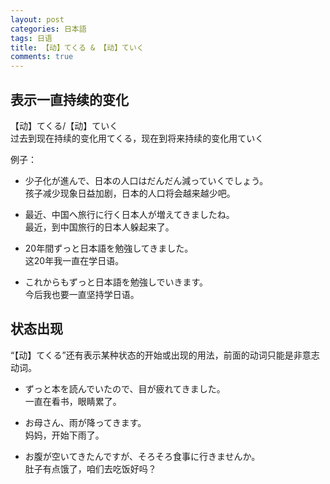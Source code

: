 ```yaml
---
layout: post
categories: 日本語
tags: 日语
title: 【动】てくる & 【动】ていく
comments: true
---
```


## 表示一直持续的变化
【动】てくる/【动】ていく  
过去到现在持续的变化用てくる，现在到将来持续的变化用ていく  

例子：  
- 少子化が進んで、日本の人口はだんだん減っていくでしょう。  
孩子减少现象日益加剧，日本的人口将会越来越少吧。  

- 最近、中国へ旅行に行く日本人が増えてきましたね。  
最近，到中国旅行的日本人躲起来了。  

- 20年間ずっと日本語を勉強してきました。  
这20年我一直在学日语。  

- これからもずっと日本語を勉強しでいきます。  
今后我也要一直坚持学日语。  

## 状态出现
“【动】てくる”还有表示某种状态的开始或出现的用法，前面的动词只能是非意志动词。  

- ずっと本を読んでいたので、目が疲れてきました。  
一直在看书，眼睛累了。  

- お母さん、雨が降ってきます。  
妈妈，开始下雨了。  

- お腹が空いてきたんですが、そろそろ食事に行きませんか。  
肚子有点饿了，咱们去吃饭好吗？  
